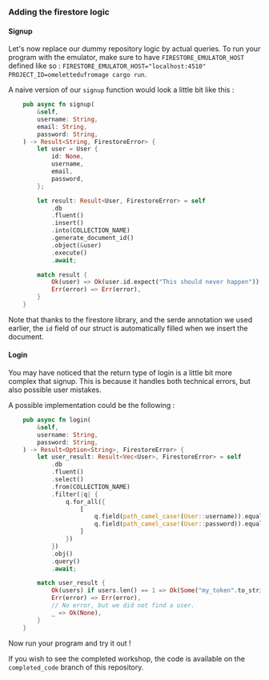 ### Adding the firestore logic

#### Signup

Let's now replace our dummy repository logic by actual queries. To run your
program with the emulator, make sure to have `FIRESTORE_EMULATOR_HOST` defined
like so :
`FIRESTORE_EMULATOR_HOST="localhost:4510" PROJECT_ID=omelettedufromage cargo run`.

A naive version of our `signup` function would look a little bit like this :

```rust
    pub async fn signup(
        &self,
        username: String,
        email: String,
        password: String,
    ) -> Result<String, FirestoreError> {
        let user = User {
            id: None,
            username,
            email,
            password,
        };

        let result: Result<User, FirestoreError> = self
            .db
            .fluent()
            .insert()
            .into(COLLECTION_NAME)
            .generate_document_id()
            .object(&user)
            .execute()
            .await;

        match result {
            Ok(user) => Ok(user.id.expect("This should never happen")),
            Err(error) => Err(error),
        }
    }
```

Note that thanks to the firestore library, and the serde annotation we used
earlier, the `id` field of our struct is automatically filled when we insert the
document.

#### Login

You may have noticed that the return type of login is a little bit more complex
that signup. This is because it handles both technical errors, but also possible
user mistakes.

A possible implementation could be the following :

```rust
    pub async fn login(
        &self,
        username: String,
        password: String,
    ) -> Result<Option<String>, FirestoreError> {
        let user_result: Result<Vec<User>, FirestoreError> = self
            .db
            .fluent()
            .select()
            .from(COLLECTION_NAME)
            .filter(|q| {
                q.for_all({
                    [
                        q.field(path_camel_case!(User::username)).equal(&username),
                        q.field(path_camel_case!(User::password)).equal(&password),
                    ]
                })
            })
            .obj()
            .query()
            .await;

        match user_result {
            Ok(users) if users.len() == 1 => Ok(Some("my_token".to_string())),
            Err(error) => Err(error),
            // No error, but we did not find a user.
            _ => Ok(None),
        }
    }
```

Now run your program and try it out !

If you wish to see the completed workshop, the code is available on the
`completed_code` branch of this repository.
